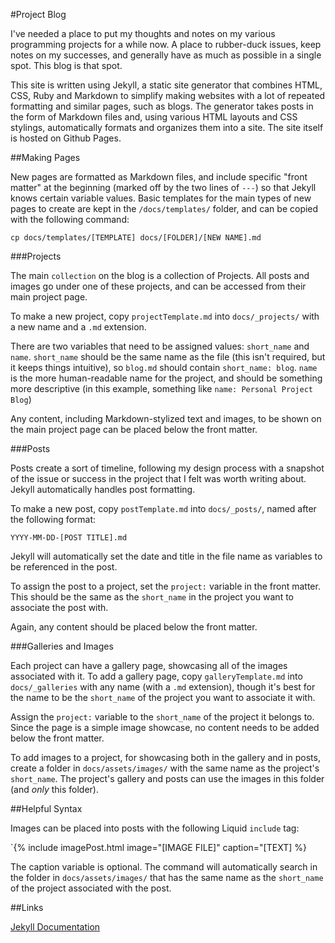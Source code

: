 #Project Blog

I've needed a place to put my thoughts and notes on my various programming projects for a while now. A place to rubber-duck issues, keep notes on my successes, and generally have as much as possible in a single spot. This blog is that spot.

This site is written using Jekyll, a static site generator that combines HTML, CSS, Ruby and Markdown to simplify making websites with a lot of repeated formatting and similar pages, such as blogs. The generator takes posts in the form of Markdown files and, using various HTML layouts and CSS stylings, automatically formats and organizes them into a site. The site itself is hosted on Github Pages.

##Making Pages

New pages are formatted as Markdown files, and include specific "front matter" at the beginning (marked off by the two lines of `---`) so that Jekyll knows certain variable values. Basic templates for the main types of new pages to create are kept in the `/docs/templates/` folder, and can be copied with the following command:

`cp docs/templates/[TEMPLATE] docs/[FOLDER]/[NEW NAME].md`

###Projects

The main `collection` on the blog is a collection of Projects. All posts and images go under one of these projects, and can be accessed from their main project page.

To make a new project, copy `projectTemplate.md` into `docs/_projects/` with a new name and a `.md` extension.

There are two variables that need to be assigned values: `short_name` and `name`. `short_name` should be the same name as the file (this isn't required, but it keeps things intuitive), so `blog.md` should contain `short_name: blog`. `name` is the more human-readable name for the project, and should be something more descriptive (in this example, something like `name: Personal Project Blog`)

Any content, including Markdown-stylized text and images, to be shown on the main project page can be placed below the front matter.

###Posts

Posts create a sort of timeline, following my design process with a snapshot of the issue or success in the project that I felt was worth writing about. Jekyll automatically handles post formatting.

To make a new post, copy `postTemplate.md` into `docs/_posts/`, named after the following format:

`YYYY-MM-DD-[POST TITLE].md`

Jekyll will automatically set the date and title in the file name as variables to be referenced in the post.

To assign the post to a project, set the `project:` variable in the front matter. This should be the same as the `short_name` in the project you want to associate the post with.

Again, any content should be placed below the front matter.

###Galleries and Images

Each project can have a gallery page, showcasing all of the images associated with it. To add a gallery page, copy `galleryTemplate.md` into `docs/_galleries` with any name (with a `.md` extension), though it's best for the name to be the `short_name` of the project you want to associate it with.

Assign the `project:` variable to the `short_name` of the project it belongs to. Since the page is a simple image showcase, no content needs to be added below the front matter.

To add images to a project, for showcasing both in the gallery and in posts, create a folder in `docs/assets/images/` with the same name as the project's `short_name`. The project's gallery and posts can use the images in this folder (and *only* this folder).

##Helpful Syntax

Images can be placed into posts with the following Liquid `include` tag:

`{% include imagePost.html image="[IMAGE FILE]" caption="[TEXT] %}

The caption variable is optional. The command will automatically search in the folder in `docs/assets/images/` that has the same name as the `short_name` of the project associated with the post.

##Links

[Jekyll Documentation](jekyllrb.com/docs/)
